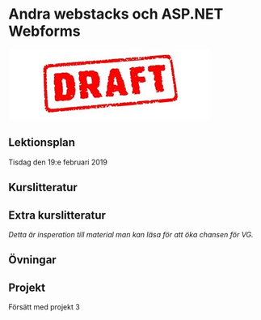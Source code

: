 # Andra webstacks och ASP.NET Webforms

![Draft](draft.jpg)

## Lektionsplan
Tisdag den 19:e februari 2019


## Kurslitteratur
## Extra kurslitteratur
*Detta är insperation till material man kan läsa för att öka chansen för VG.*
## Övningar
## Projekt
Försätt med projekt 3
